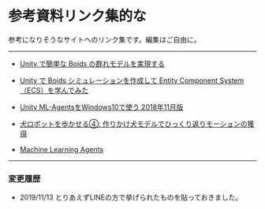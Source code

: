 ﻿参考資料リンク集的な
=====

参考になりそうなサイトへのリンク集です。編集はご自由に。

---

- [Unity で簡単な Boids の群れモデルを実現する](http://neareal.net/index.php?ComputerGraphics%2FUnity%2FTips%2FBoids%20Model)

- [Unity で Boids シミュレーションを作成して Entity Component System（ECS）を学んでみた](http://tips.hecomi.com/entry/2018/12/23/200817#MonoBehaviour-%E3%81%A7%E4%BD%9C%E3%81%A3%E3%81%A6%E3%81%BF%E3%82%8B)

- [Unity ML-AgentsをWindows10で使う 2018年11月版](http://am1tanaka.hatenablog.com/entry/2018/11/07/170029)

- [犬ロボットを歩かせる④: 作りかけ犬モデルでひっくり返りモーションの獲得](https://pai.haptlab.com/post/upside-down/)

- [Machine Learning Agents](https://www.youtube.com/playlist?list=PLX2vGYjWbI0R08eWQkO7nQkGiicHAX7IX&feature=share)

---

### 変更履歴

- 2019/11/13 とりあえずLINEの方で挙げられたものを貼っておきました。